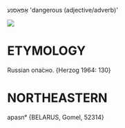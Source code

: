 אָפּאַסנע
'dangerous (adjective/adverb)'

![](https://ia802902.us.archive.org/9/items/Yiddish-Dialect-Maps/Herzog3-79-82-OpasneIceCreamZeroKartinke-95.jpg)

ETYMOLOGY
===========
Russian опа́сно.
{Herzog 1964: 130}

NORTHEASTERN
==============

apasnᵉ {BELARUS, Gomel, 52314}